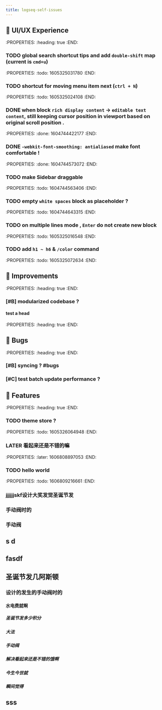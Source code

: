 ```yaml
---
title: logseq-self-issues
---
```


## 🎨  UI/UX Experience
:PROPERTIES:
:heading: true
:END:
### TODO global search shortcut tips and add `double-shift` map (current is `cmd+u`)
:PROPERTIES:
:todo: 1605325031780
:END:
### TODO shortcut for moving menu item next (`ctrl + N`)
:PROPERTIES:
:todo: 1605325024108
:END:
### DONE when block `rich display content` -> `editable text content`, still keeping cursor position in viewport based on original scroll position .
:PROPERTIES:
:done: 1604744422177
:END:
### DONE `-webkit-font-smoothing: antialiased` make font comfortable !
:PROPERTIES:
:done: 1604744573072
:END:
### TODO make Sidebar draggable
:PROPERTIES:
:todo: 1604744563406
:END:
### TODO empty `white spaces` block as placeholder ?
:PROPERTIES:
:todo: 1604744643315
:END:
### TODO on multiple lines mode , `Enter` do not create new block
:PROPERTIES:
:todo: 1605325016548
:END:
### TODO add `h1 ~ h6` & `/color` command
:PROPERTIES:
:todo: 1605325072634
:END:
## 🚀  Improvements
:PROPERTIES:
:heading: true
:END:
### [#B] modularized codebase ?
#### test a head
:PROPERTIES:
:heading: true
:END:
## 🐞 Bugs
:PROPERTIES:
:heading: true
:END:
### [#B] syncing ? #bugs
### [#C] test batch update performance ?
## 🦄 Features
:PROPERTIES:
:heading: true
:END:
### TODO theme store ?
:PROPERTIES:
:todo: 1605326064948
:END:
### LATER 看起来还是不错的嘛
:PROPERTIES:
:later: 1606808897053
:END:
### TODO hello world
:PROPERTIES:
:todo: 1606809216661
:END:
### jjjjjjskf设计大奖发觉圣诞节发
### 手动阀时的
### 手动阀
##
## s d
## fasdf
## 圣诞节发几阿斯顿
### 设计的发生的手动阀时的
#### 水电费就啊
##### 圣诞节发多少积分
##### 大法
##### 手动阀
##### 解决看起来还是不错的饿啊
##### 今生今世就
##### 瞬间觉得
#####
## sss
##
